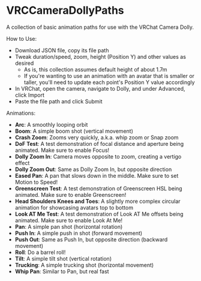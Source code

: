 # VRCCameraDollyPaths
A collection of basic animation paths for use with the VRChat Camera Dolly.

How to Use:
* Download JSON file, copy its file path
* Tweak duration/speed, zoom, height (Position Y) and other values as desired
  * As is, this collection assumes default height of about 1.7m
  * If you're wanting to use an animation with an avatar that is smaller or taller, you'll need to update each point's Position Y value accordingly
* In VRChat, open the camera, navigate to Dolly, and under Advanced, click Import
* Paste the file path and click Submit

Animations:
* <b>Arc</b>: A smoothly looping orbit
* <b>Boom</b>: A simple boom shot (vertical movement)
* <b>Crash Zoom</b>: Zooms very quickly, a.k.a. whip zoom or Snap zoom
* <b>DoF Test</b>: A test demonstration of focal distance and aperture being animated. Make sure to enable Focus!
* <b>Dolly Zoom In</b>: Camera moves opposite to zoom, creating a vertigo effect
* <b>Dolly Zoom Out</b>: Same as Dolly Zoom In, but opposite direction
* <b>Eased Pan</b>: A pan that slows down in the middle. Make sure to set Motion to Speed!
* <b>Greenscreen Test</b>: A test demonstration of Greenscreen HSL being animated. Make sure to enable Greenscreen!
* <b>Head Shoulders Knees and Toes</b>: A slightly more complex circular animation for showcasing avatars top to bottom
* <b>Look AT Me Test</b>: A test demonstration of Look AT Me offsets being animated. Make sure to enable Look At Me!
* <b>Pan</b>: A simple pan shot (horizontal rotation)
* <b>Push In</b>: A simple push in shot (forward movement)
* <b>Push Out</b>: Same as Push In, but opposite direction (backward movement)
* <b>Roll</b>: Do a barrel roll!
* <b>Tilt</b>: A simple tilt shot (vertical rotation)
* <b>Trucking</b>: A simple trucking shot (horizontal movement)
* <b>Whip Pan</b>: Similar to Pan, but real fast
